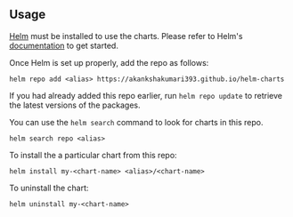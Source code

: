 ## Usage

[Helm](https://helm.sh) must be installed to use the charts.
Please refer to Helm's [documentation](https://helm.sh/docs/) to get started.

Once Helm is set up properly, add the repo as follows:

```console
helm repo add <alias> https://akankshakumari393.github.io/helm-charts
```

If you had already added this repo earlier, run `helm repo update` to retrieve
the latest versions of the packages.  

You can use the `helm search` command to look for charts in this repo.

```console
helm search repo <alias> 
```

To install the a particular chart from this repo:

```console
helm install my-<chart-name> <alias>/<chart-name>
```
To uninstall the chart:

```console
helm uninstall my-<chart-name>
```
